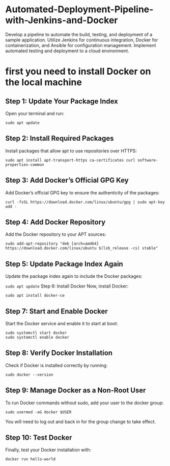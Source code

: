 # Automated-Deployment-Pipeline-with-Jenkins-and-Docker
Develop a pipeline to automate the build, testing, and deployment of a sample application. Utilize Jenkins for continuous integration, Docker for containerization, and Ansible for configuration management. Implement automated testing and deployment to a cloud environment.

# first you need to install Docker on the local machine  

## Step 1: Update Your Package Index
Open your terminal and run:

```
sudo apt update
```

## Step 2: Install Required Packages
Install packages that allow apt to use repositories over HTTPS:

```
sudo apt install apt-transport-https ca-certificates curl software-properties-common
```
## Step 3: Add Docker’s Official GPG Key
Add Docker’s official GPG key to ensure the authenticity of the packages:
```
curl -fsSL https://download.docker.com/linux/ubuntu/gpg | sudo apt-key add -
```

## Step 4: Add Docker Repository
Add the Docker repository to your APT sources:
```
sudo add-apt-repository "deb [arch=amd64] https://download.docker.com/linux/ubuntu $(lsb_release -cs) stable"
```
## Step 5: Update Package Index Again
Update the package index again to include the Docker packages:

``` sudo apt update ```
Step 6: Install Docker
Now, install Docker:

```
sudo apt install docker-ce
```
## Step 7: Start and Enable Docker
Start the Docker service and enable it to start at boot:

```
sudo systemctl start docker
sudo systemctl enable docker
```

## Step 8: Verify Docker Installation
Check if Docker is installed correctly by running:

```
sudo docker --version
```

## Step 9: Manage Docker as a Non-Root User
To run Docker commands without sudo, add your user to the docker group:

```
sudo usermod -aG docker $USER
```
You will need to log out and back in for the group change to take effect.

## Step 10: Test Docker
Finally, test your Docker installation with:

```
docker run hello-world
```
